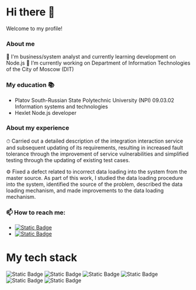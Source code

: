 # Hi there 👋
Welcome to my profile!

### About me
🌱 I'm business/system analyst and currently learning development on Node.js
🔭 I’m currently working on Department of Information Technologies of the City of Moscow (DIT)

### My education 📚
- Platov South-Russian State Polytechnic University (NPI)
    09.03.02 Information systems and technologies
- Hexlet
    Node.js developer

### About my experience
⏱ Carried out a detailed description of the integration interaction service and subsequent updating of its requirements, resulting in increased fault tolerance through the improvement of service vulnerabilities and simplified testing through the updating of existing test cases.

⚙️ Fixed a defect related to incorrect data loading into the system from the master source. As part of this work, I studied the data loading procedure into the system, identified the source of the problem, described the data loading mechanism, and made improvements to the data loading mechanism.

### 📫 How to reach me:
- <a href="https://t.me/Gruzdov_MV"><img alt="Static Badge" src="https://img.shields.io/badge/Telegram-26A5E4?style=flat-square&logo=Telegram"></a>
- <a href="mailto:grumark198@gmail.com"><img alt="Static Badge" src="https://img.shields.io/badge/Gmail-EA4335?style=flat-square&logo=Gmail&logoColor=white"></a>

# My tech stack
![Static Badge](https://img.shields.io/badge/JAVASCRIPT-f9ee25?style=for-the-badge&logo=javascript&logoColor=black&labelColor=f9ee25&link=https%3A%2F%2Fecma-international.org%2F)
![Static Badge](https://img.shields.io/badge/Node.js-5FA04E?style=for-the-badge&logo=Node.js&labelColor=black)
![Static Badge](https://img.shields.io/badge/POSTGRESQL-4169E1?style=for-the-badge&logo=Postgresql&logoColor=white)
![Static Badge](https://img.shields.io/badge/ORACLE-F80000?style=for-the-badge&logo=Oracle&logoColor=white)
![Static Badge](https://img.shields.io/badge/EXPRESS-000000?style=for-the-badge&logo=Express)
![Static Badge](https://img.shields.io/badge/NESTJS-E0234E?style=for-the-badge&logo=NestJS)


<!--
**Mark-Gruzdov/Mark-Gruzdov** is a ✨ _special_ ✨ repository because its `README.md` (this file) appears on your GitHub profile.

Here are some ideas to get you started:

- 🔭 I’m currently working on ...
- 🌱 I’m currently learning ...
- 👯 I’m looking to collaborate on ...
- 🤔 I’m looking for help with ...
- 💬 Ask me about ...
- 📫 How to reach me: ...
- 😄 Pronouns: ...
- ⚡ Fun fact: ...
-->

